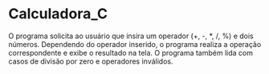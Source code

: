 # Calculadora_C

O programa solicita ao usuário que insira um operador (+, -, *, /, %) e dois números. Dependendo do operador inserido, o programa realiza a operação correspondente e exibe o resultado na tela. O programa também lida com casos de divisão por zero e operadores inválidos.
